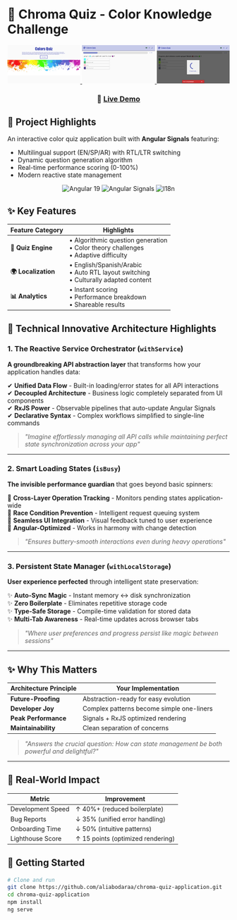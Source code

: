 # 🎨 Chroma Quiz - Color Knowledge Challenge

<div align="center">
  <a href="https://aliabodaraa.github.io/chroma-quiz-application/quiz" target="_blank">
    <img src="./public/quiz-screenshot1.png" alt="screenshot1" width="32.8%"/>
    <img src="./public/quiz-screenshot2.png" alt="screenshot2" width="32.8%"/>
    <img src="./public/quiz-screenshot3.png" alt="screenshot3" width="32.8%"/>
  </a>
  <br/>
  <h3>🚀 <a href="https://aliabodaraa.github.io/chroma-quiz-application/" target="_blank">Live Demo</a> 
</div>

## 🌟 Project Highlights

An interactive color quiz application built with **Angular Signals** featuring:

- Multilingual support (EN/SP/AR) with RTL/LTR switching
- Dynamic question generation algorithm
- Real-time performance scoring (0-100%)
- Modern reactive state management

<div align="center">
  <img src="https://img.shields.io/badge/Angular-19-DD0031?logo=angular" alt="Angular 19"/>
  <img src="https://img.shields.io/badge/Signals-1.0-FF6D00?logo=angular" alt="Angular Signals"/>
  <img src="https://img.shields.io/badge/I18n-enabled-5A0FC8?logo=google-translate" alt="I18n"/>
</div>

## ✨ Key Features

| Feature Category    | Highlights                                                                                |
| ------------------- | ----------------------------------------------------------------------------------------- |
| **🎯 Quiz Engine**  | • Algorithmic question generation <br>• Color theory challenges <br>• Adaptive difficulty |
| **🌍 Localization** | • English/Spanish/Arabic <br>• Auto RTL layout switching <br>• Culturally adapted content |
| **📊 Analytics**    | • Instant scoring <br>• Performance breakdown <br>• Shareable results                     |

## 🧠 Technical Innovative Architecture Highlights

### 1. The Reactive Service Orchestrator (`withService`)

**A groundbreaking API abstraction layer** that transforms how your application handles data:

✔ **Unified Data Flow** - Built-in loading/error states for all API interactions  
✔ **Decoupled Architecture** - Business logic completely separated from UI components  
✔ **RxJS Power** - Observable pipelines that auto-update Angular Signals  
✔ **Declarative Syntax** - Complex workflows simplified to single-line commands

> _"Imagine effortlessly managing all API calls while maintaining perfect state synchronization across your app"_

---

### 2. Smart Loading States (`isBusy`)

**The invisible performance guardian** that goes beyond basic spinners:

🔹 **Cross-Layer Operation Tracking** - Monitors pending states application-wide  
🔹 **Race Condition Prevention** - Intelligent request queuing system  
🔹 **Seamless UI Integration** - Visual feedback tuned to user experience  
🔹 **Angular-Optimized** - Works in harmony with change detection

> _"Ensures buttery-smooth interactions even during heavy operations"_

---

### 3. Persistent State Manager (`withLocalStorage`)

**User experience perfected** through intelligent state preservation:

✨ **Auto-Sync Magic** - Instant memory ↔ disk synchronization  
✨ **Zero Boilerplate** - Eliminates repetitive storage code  
✨ **Type-Safe Storage** - Compile-time validation for stored data  
✨ **Multi-Tab Awareness** - Real-time updates across browser tabs

> _"Where user preferences and progress persist like magic between sessions"_

---

## ✨ Why This Matters

| Architecture Principle | Your Implementation                       |
| ---------------------- | ----------------------------------------- |
| **Future-Proofing**    | Abstraction-ready for easy evolution      |
| **Developer Joy**      | Complex patterns become simple one-liners |
| **Peak Performance**   | Signals + RxJS optimized rendering        |
| **Maintainability**    | Clean separation of concerns              |

> _"Answers the crucial question: How can state management be both powerful and delightful?"_

---

## 🚀 Real-World Impact

<div align="center">

| Metric            | Improvement                       |
| ----------------- | --------------------------------- |
| Development Speed | ↑ 40%+ (reduced boilerplate)      |
| Bug Reports       | ↓ 35% (unified error handling)    |
| Onboarding Time   | ↓ 50% (intuitive patterns)        |
| Lighthouse Score  | ↑ 15 points (optimized rendering) |

</div>

## 🚀 Getting Started

```bash
# Clone and run
git clone https://github.com/aliabodaraa/chroma-quiz-application.git
cd chroma-quiz-application
npm install
ng serve
```
